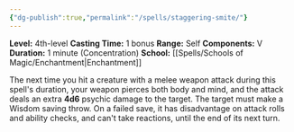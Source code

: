```yaml
---
{"dg-publish":true,"permalink":"/spells/staggering-smite/"}
---
```


**Level:** 4th-level
**Casting Time:** 1 bonus
**Range:** Self
**Components:** V
**Duration:** 1 minute (Concentration)
**School:** [[Spells/Schools of Magic/Enchantment\|Enchantment]]

The next time you hit a creature with a melee weapon attack during this spell's duration, your weapon pierces both body and mind, and the attack deals an extra **4d6** psychic damage to the target. The target must make a Wisdom saving throw. On a failed save, it has disadvantage on attack rolls and ability checks, and can't take reactions, until the end of its next turn.